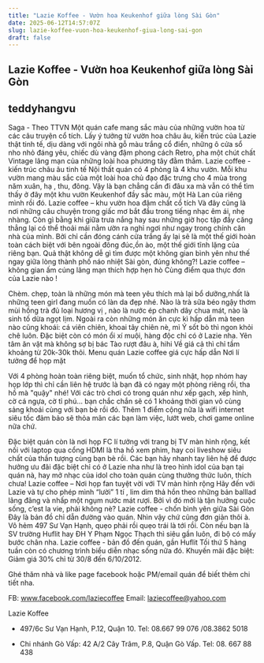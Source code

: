 ```yaml
---
title: "Lazie Koffee - Vườn hoa Keukenhof giữa lòng Sài Gòn"
date: 2025-06-12T14:57:07Z
slug: lazie-koffee-vuon-hoa-keukenhof-giua-long-sai-gon
draft: false
---
```


## Lazie Koffee - Vườn hoa Keukenhof giữa lòng Sài Gòn

## teddyhangvu

Saga - Theo TTVN
Một quán cafe mang sắc màu của những vườn hoa từ các câu truyện cổ tích.
Lấy ý tưởng từ vườn hoa châu âu, kiến trúc của Lazie thật tinh tế, dịu dàng với ngôi nhà gỗ màu trắng cổ điển, những ô cửa sổ nho nhỏ đáng yêu, chiếc dù  vàng đậm phong cách Retro, pha một chút chất Vintage lãng mạn của những loài hoa phương tây đằm thắm.
 Lazie coffee - kiến trúc châu âu tinh tế
Nội thất quán có 4 phòng là 4 khu vườn. Mỗi khu vườn mang màu sắc của một loài hoa chủ đạo đặc trưng cho 4 mùa trong năm xuân, hạ , thu, đông. Vậy là bạn chẳng cần đi đâu xa mà vẫn có thể tìm thấy ở đây một khu vườn Keukenhof đầy sắc màu, một Hà Lan của riêng mình rồi đó.
 Lazie coffee – khu vườn hoa đậm chất cổ tích
Và đây cũng là nơi những câu chuyện trong giấc mơ bắt đầu trong tiếng nhạc êm ái, nhẹ nhàng. Còn gì bằng khi giữa trưa nắng hay sau những giờ học tập đầy căng thẳng lại có thể thoải mái nằm ườn ra nghỉ ngơi như ngay trong chính căn nhà của mình. Bởi chỉ cần đóng cánh cửa trắng ấy lại sẽ là một thế giới hoàn toàn cách biệt với bên ngoài đông đúc,ồn ào, một thế giới tĩnh lặng của riêng bạn. Quả thật không dễ gì tìm được một không gian  bình yên như thế ngay giữa lòng thành phố náo nhiệt Sài gòn, đúng không?!
 Lazie coffee – không gian ấm cúng lãng mạn thích hợp hẹn hò
Cùng điểm qua thực đơn của Lazie nào !
 
Chèm. chẹp, toàn là những món mà teen yêu thích mà lại bổ dưỡng,nhất là những teen girl đang muốn có làn da đẹp nhé. Nào là trà sữa béo ngậy thơm mùi hồng trà đủ loại hương vị , nào là nước ép chanh dây chua mát, nào là sinh tố dừa ngọt lịm. Ngoài ra còn những món ăn cực kì hấp dẫn mà teen nào cũng khoái: cá viên chiên, khoai tây chiên nè, mì Ý sốt bò thì ngon khỏi chê luôn. Đặc biệt còn có món ổi xí muội, hàng độc chỉ có ở Lazie nha. Yên tâm ăn vặt mà không sợ bị bác Tào rượt đâu à, hihi Về giá cả thì chỉ tầm khoảng từ 20k-30k thôi.
 Menu quán Lazie coffee giá cực hấp dẫn
 Nơi lí tưởng để họp mặt 
             
Với 4 phòng hoàn toàn riêng biệt, muốn tổ chức, sinh nhật, họp nhóm hay họp lớp thì chỉ cần liên hệ trước là bạn đã có ngay một phòng riêng rồi, tha hồ mà "quậy" nhé! Với các trò chơi có trong quán như xếp gạch, xếp hình, cờ cá ngựa, cờ tỉ phú... bạn chắc chắn sẽ có 1 khoảng thời gian vô cùng sảng khoái cùng với bạn bè rồi đó. Thêm 1 điểm cộng nữa là wifi internet siêu tốc đảm bảo sẽ thỏa mãn các bạn làm việc, lướt web, chơi game online nữa chứ.
 
Đặc biệt quán còn là nơi họp FC lí tưởng với trang bị TV màn hình rộng, kết nối với laptop qua cổng HDMI là tha hồ xem phim, hay coi liveshow siêu chất của thần tượng cùng bạn bè rồi. Các bạn hãy nhanh tay liên hệ để được hưởng ưu đãi đặc biệt chỉ có ở Lazie nha như là treo hình idol của bạn tại quán nà, hay mở nhạc của idol cho toàn quán cùng thưởng thức luôn, thích chưa!
 Lazie coffee – Nơi họp fan tuyệt vời với TV màn hình rộng
Hãy đến với Lazie và tự cho phép mình “lười” 1 tí , lim dim thả hồn theo những bản balllad lãng đãng và nhấp một ngụm nước mát rượi. Bởi vì đó mới là tận hưởng cuộc sống, c’est la vie, phải không nè?
 Lazie coffee - chốn bình yên giữa Sài Gòn
Đây là bản đồ chỉ dẫn đường vào quán. Nhìn vậy chứ cũng đơn giản thôi à. Vô hẻm 497 Sư Vạn Hạnh, quẹo phải rồi quẹo trái là tới rồi. Còn nếu bạn là SV trường Huflit hay ĐH Y Phạm Ngọc Thạch thì siêu gần luôn, đi bộ có mấy bước chân nha.
 Lazie coffee - bản đồ đến quán, gần Huflit
Tối thứ 5 hàng tuần còn có chương trình biểu diễn nhạc sống nữa đó. Khuyến mãi đặc biệt: Giảm giá 30% chỉ từ 30/8 đến 6/10/2012.
 
Ghé thăm nhà và like page facebook hoặc PM/email quán để biết thêm chi tiết nha.
 
FB: www.facebook.com/laziecoffee
Email: laziecoffee@yahoo.com
 
Lazie Koffee
 
+ 497/6c Sư Vạn Hạnh, P.12, Quận 10.
Tel: 08.667 99 076 /08.3862 5018
 
+ Chi nhánh Gò Vấp: 42 A/2 Cây Trâm, P.8, Quận Gò Vấp.
Tel: 08. 667 88 438